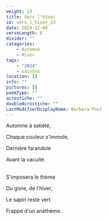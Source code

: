 ```yaml
---
weight: 13
title: Vers l'hiver
id: vers_l_hiver_23
date: 2024-12-08
verseLength: 6
divider: ""
categories:
    - Automne
    - Hiver
tags:
    - "2024"
    - saisons
location: []
info: ""
pictures: []
poemType: ""
acrostiche: ""
doubleAcrostiche: ""
LastModifierDisplayName: Barbara Post
---
```

Automne à satiété,

Chaque couleur s'immole,

Dernière farandole

Avant la vacuité.

 \
S'imposera le thème

Du givre, de l'hiver,

Le sapin reste vert

Frappé d'un anathème.